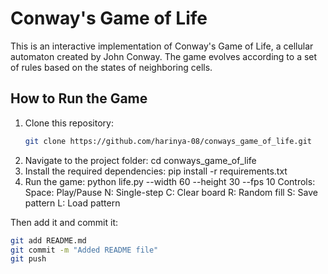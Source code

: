 # Conway's Game of Life

This is an interactive implementation of Conway's Game of Life, a cellular automaton created by John Conway. The game evolves according to a set of rules based on the states of neighboring cells.

## How to Run the Game

1. Clone this repository:
   ```bash
   git clone https://github.com/harinya-08/conways_game_of_life.git
2. Navigate to the project folder:
   cd conways_game_of_life
3. Install the required dependencies:
   pip install -r requirements.txt
4. Run the game:
   python life.py --width 60 --height 30 --fps 10
Controls:
Space: Play/Pause
N: Single-step
C: Clear board
R: Random fill
S: Save pattern
L: Load pattern

Then add it and commit it:

```bash
git add README.md
git commit -m "Added README file"
git push

